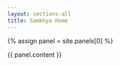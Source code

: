 ```yaml
---
layout: sections-all
title: Samkhya Home
---
```

{% assign panel = site.panels[0] %}

{{ panel.content }}